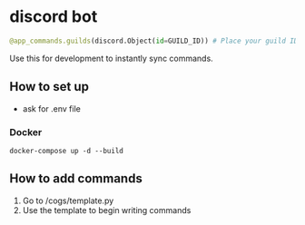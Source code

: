# discord bot

```py
@app_commands.guilds(discord.Object(id=GUILD_ID)) # Place your guild ID here
```
Use this for development to instantly sync commands.

## How to set up
- ask for .env file

### Docker
```
docker-compose up -d --build
```

## How to add commands
1. Go to /cogs/template.py
2. Use the template to begin writing commands
